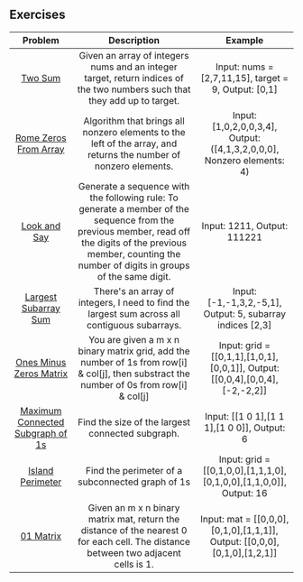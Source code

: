 <h2>Exercises</h2>

|Problem|Description|Example|
| :----: | :----: | :----: |
|[Two Sum](./twoSum/README.md)|Given an array of integers nums and an integer target, return indices of the two numbers such that they add up to target.|Input: nums = [2,7,11,15], target = 9, Output: [0,1]|
|[Rome Zeros From Array](./romeZerosFromArray/README.md)|Algorithm that brings all nonzero elements to the left of the array, and returns the number of nonzero elements.|Input: [1,0,2,0,0,3,4], Output: ([4,1,3,2,0,0,0], Nonzero elements: 4)|
|[Look and Say](./lookAndSay/README.md)|Generate a sequence with the following rule: To generate a member of the sequence from the previous member, read off the digits of the previous member, counting the number of digits in groups of the same digit.|Input: 1211, Output: 111221|
|[Largest Subarray Sum](./largestSubArraySum/README.md)|There's an array of integers, I need to find the largest sum across all contiguous subarrays.|Input: [-1,-1,3,2,-5,1], Output: 5, subarray indices [2,3]|
|[Ones Minus Zeros Matrix](./onesMinusZeros/README.md)|You are given a m x n binary matrix grid, add the number of 1s from row[i] & col[j], then substract the number of 0s from row[i] & col[j]|Input: grid = [[0,1,1],[1,0,1],[0,0,1]], Output: [[0,0,4],[0,0,4],[-2,-2,2]]|
|[Maximum Connected Subgraph of 1s](./maximalMexicanMates/README.md)|Find the size of the largest connected subgraph.|Input: [[1 0 1],[1 1 1],[1 0 0]], Output: 6|
|[Island Perimeter](./islandPerimeter/README.md)|Find the perimeter of a subconnected graph of 1s|Input: grid = [[0,1,0,0],[1,1,1,0],[0,1,0,0],[1,1,0,0]], Output: 16|
|[01 Matrix](./01Matrix/README.md)|Given an m x n binary matrix mat, return the distance of the nearest 0 for each cell. The distance between two adjacent cells is 1.|Input: mat = [[0,0,0],[0,1,0],[1,1,1]], Output: [[0,0,0],[0,1,0],[1,2,1]]|